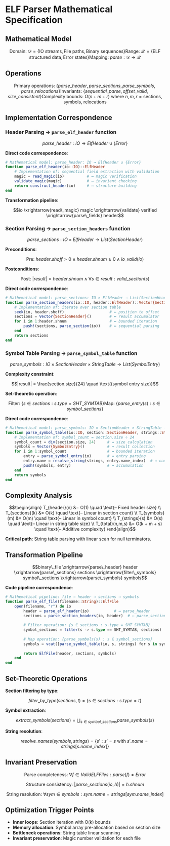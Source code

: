 # ELF Parser Mathematical Specification

## Mathematical Model

```math
\text{Domain: } \mathcal{D} = \{\text{IO streams}, \text{File paths}, \text{Binary sequences}\}
\text{Range: } \mathcal{R} = \{\text{ELF structured data}, \text{Error states}\}
\text{Mapping: } parse: \mathcal{D} \to \mathcal{R}
```

## Operations

```math
\text{Primary operations: } \{parse\_header, parse\_sections, parse\_symbols, parse\_relocations\}
\text{Invariants: } \{sequential\_parse, offset\_valid, size\_consistent\}
\text{Complexity bounds: } O(n + m + r) \text{ where } n,m,r = \text{sections, symbols, relocations}
```

## Implementation Correspondence

### Header Parsing → `parse_elf_header` function

```math
parse\_header: IO \to ElfHeader \cup \{Error\}
```

**Direct code correspondence**:
```julia
# Mathematical model: parse_header: IO → ElfHeader ∪ {Error}
function parse_elf_header(io::IO)::ElfHeader
    # Implementation of: sequential field extraction with validation
    magic = read_magic(io)          # ↔ magic verification
    validate_magic(magic)           # ↔ invariant checking
    return construct_header(io)     # ↔ structure building
end
```

**Transformation pipeline**:
```math
io \xrightarrow{read\_magic} magic \xrightarrow{validate} verified \xrightarrow{parse\_fields} header
```

### Section Parsing → `parse_section_headers` function

```math
parse\_sections: IO \times ElfHeader \to List(SectionHeader)
```

**Preconditions**:
```math
\text{Pre: } header.shoff > 0 \land header.shnum \geq 0 \land io\_valid(io)
```

**Postconditions**:
```math
\text{Post: } |result| = header.shnum \land \forall s \in result: valid\_section(s)
```

**Direct code correspondence**:
```julia
# Mathematical model: parse_sections: IO × ElfHeader → List(SectionHeader)
function parse_section_headers(io::IO, header::ElfHeader)::Vector{SectionHeader}
    # Implementation of: iterate over section table
    seek(io, header.shoff)                    # ↔ position to offset
    sections = Vector{SectionHeader}()        # ↔ result accumulator
    for i in 1:header.shnum                   # ↔ bounded iteration
        push!(sections, parse_section(io))    # ↔ sequential parsing
    end
    return sections
end
```

### Symbol Table Parsing → `parse_symbol_table` function

```math
parse\_symbols: IO \times SectionHeader \times StringTable \to List(SymbolEntry)
```

**Complexity constraint**:
```math
|result| = \frac{section.size}{24} \quad \text{(symbol entry size)}
```

**Set-theoretic operation**:
```math
\text{Filter: } \{s \in sections : s.type = SHT\_SYMTAB\}
\text{Map: } \{parse\_entry(s) : s \in symbol\_sections\}
```

**Direct code correspondence**:
```julia
# Mathematical model: parse_symbols: IO × SectionHeader × StringTable → List(SymbolEntry)
function parse_symbol_table(io::IO, section::SectionHeader, strings::StringTable)::Vector{SymbolEntry}
    # Implementation of: symbol_count = section.size ÷ 24
    symbol_count = div(section.size, 24)     # ↔ size calculation
    symbols = Vector{SymbolEntry}()          # ↔ result collection
    for i in 1:symbol_count                  # ↔ bounded iteration
        entry = parse_symbol_entry(io)       # ↔ entry parsing
        entry.name = resolve_string(strings, entry.name_index)  # ↔ name resolution
        push!(symbols, entry)                # ↔ accumulation
    end
    return symbols
end
```

## Complexity Analysis

```math
\begin{align}
T_{header}(n) &= O(1) \quad \text{– Fixed header size} \\
T_{sections}(k) &= O(k) \quad \text{– Linear in section count} \\
T_{symbols}(m) &= O(m) \quad \text{– Linear in symbol count} \\
T_{strings}(s) &= O(s) \quad \text{– Linear in string table size} \\
T_{total}(n,m,s) &= O(k + m + s) \quad \text{– Additive complexity}
\end{align}
```

**Critical path**: String table parsing with linear scan for null terminators.

## Transformation Pipeline

```math
binary\_file \xrightarrow{parse\_header} header \xrightarrow{parse\_sections} sections \xrightarrow{filter\_symbols} symbol\_sections \xrightarrow{parse\_symbols} symbols
```

**Code pipeline correspondence**:
```julia
# Mathematical pipeline: file → header → sections → symbols
function parse_elf_file(filename::String)::ElfFile
    open(filename, "r") do io
        header = parse_elf_header(io)           # ↔ parse_header
        sections = parse_section_headers(io, header)  # ↔ parse_sections
        
        # Filter operation: {s ∈ sections : s.type = SHT_SYMTAB}
        symbol_sections = filter(s -> s.type == SHT_SYMTAB, sections)
        
        # Map operation: {parse_symbols(s) : s ∈ symbol_sections}
        symbols = vcat([parse_symbol_table(io, s, strings) for s in symbol_sections]...)
        
        return ElfFile(header, sections, symbols)
    end
end
```

## Set-Theoretic Operations

**Section filtering by type**:
```math
filter\_by\_type(sections, t) = \{s \in sections : s.type = t\}
```

**Symbol extraction**:
```math
extract\_symbols(sections) = \bigcup_{s \in symbol\_sections} parse\_symbols(s)
```

**String resolution**:
```math
resolve\_names(symbols, strings) = \{s' : s' = s \text{ with } s'.name = strings[s.name\_index]\}
```

## Invariant Preservation

```math
\text{Parse completeness: } 
\forall f \in ValidELFFiles: parse(f) \neq Error
```

```math
\text{Structure consistency: }
|parse\_sections(io, h)| = h.shnum
```

```math
\text{String resolution: }
\forall sym \in symbols: sym.name = strings[sym.name\_index]
```

## Optimization Trigger Points

- **Inner loops**: Section iteration with O(k) bounds
- **Memory allocation**: Symbol array pre-allocation based on section size
- **Bottleneck operations**: String table linear scanning  
- **Invariant preservation**: Magic number validation for each file